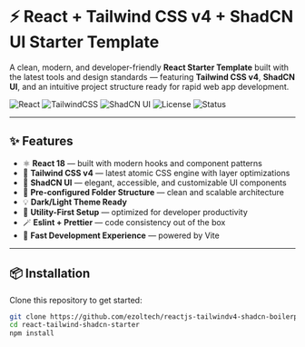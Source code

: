 # ⚡ React + Tailwind CSS v4 + ShadCN UI Starter Template

A clean, modern, and developer-friendly **React Starter Template** built with the latest tools and design standards — featuring **Tailwind CSS v4**, **ShadCN UI**, and an intuitive project structure ready for rapid web app development.

![React](https://img.shields.io/badge/React-18-blue?logo=react)
![TailwindCSS](https://img.shields.io/badge/TailwindCSS-v4-38B2AC?logo=tailwind-css)
![ShadCN UI](https://img.shields.io/badge/ShadCN-UI-000000?logo=vercel)
![License](https://img.shields.io/badge/license-MIT-green)
![Status](https://img.shields.io/badge/status-Stable-success)

---

## ✨ Features

- ⚛️ **React 18** — built with modern hooks and component patterns
- 🎨 **Tailwind CSS v4** — latest atomic CSS engine with layer optimizations
- 🧩 **ShadCN UI** — elegant, accessible, and customizable UI components
- 🧱 **Pre-configured Folder Structure** — clean and scalable architecture
- 💡 **Dark/Light Theme Ready**
- 🧰 **Utility-First Setup** — optimized for developer productivity
- 🪄 **Eslint + Prettier** — code consistency out of the box
- 🚀 **Fast Development Experience** — powered by Vite

---

## 📦 Installation

Clone this repository to get started:

```bash
git clone https://github.com/ezoltech/reactjs-tailwindv4-shadcn-boilerplate.git
cd react-tailwind-shadcn-starter
npm install
```
